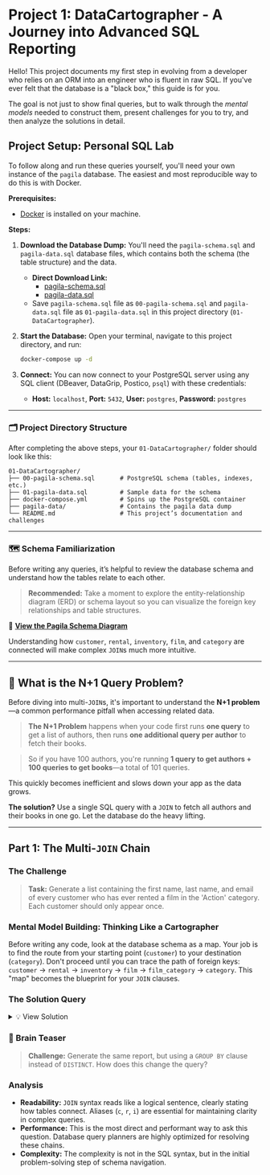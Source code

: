 # Project 1: DataCartographer - A Journey into Advanced SQL Reporting

Hello! This project documents my first step in evolving from a developer who relies on an ORM into an engineer who is fluent in raw SQL. If you've ever felt that the database is a "black box," this guide is for you.

The goal is not just to show final queries, but to walk through the _mental models_ needed to construct them, present challenges for you to try, and then analyze the solutions in detail.

## Project Setup: Personal SQL Lab

To follow along and run these queries yourself, you'll need your own instance of the `pagila` database. The easiest and most reproducible way to do this is with Docker.

**Prerequisites:**

- [Docker](https://www.docker.com/get-started) is installed on your machine.

**Steps:**

1.  **Download the Database Dump:** You'll need the `pagila-schema.sql` and `pagila-data.sql` database files, which contains both the schema (the table structure) and the data.

    - **Direct Download Link:**
      - [pagila-schema.sql](https://github.com/devrimgunduz/pagila/blob/master/pagila-schema.sql)
      - [pagila-data.sql](https://github.com/devrimgunduz/pagila/blob/master/pagila-data.sql)
    - Save `pagila-schema.sql` file as `00-pagila-schema.sql` and `pagila-data.sql` file as `01-pagila-data.sql` in this project directory (`01-DataCartographer`).

2.  **Start the Database:** Open your terminal, navigate to this project directory, and run:

    ```bash
    docker-compose up -d
    ```

3.  **Connect:** You can now connect to your PostgreSQL server using any SQL client (DBeaver, DataGrip, Postico, `psql`) with these credentials:
    - **Host:** `localhost`, **Port:** `5432`, **User:** `postgres`, **Password:** `postgres`

---

### 🗂️ Project Directory Structure

After completing the above steps, your `01-DataCartographer/` folder should look like this:

```plaintext
01-DataCartographer/
├── 00-pagila-schema.sql       # PostgreSQL schema (tables, indexes, etc.)
├── 01-pagila-data.sql         # Sample data for the schema
├── docker-compose.yml         # Spins up the PostgreSQL container
├── pagila-data/               # Contains the pagila data dump
└── README.md                  # This project’s documentation and challenges
```

---

### 🗺️ Schema Familiarization

Before writing any queries, it’s helpful to review the database schema and understand how the tables relate to each other.

> **Recommended:** Take a moment to explore the entity-relationship diagram (ERD) or schema layout so you can visualize the foreign key relationships and table structures.

🔗 **[View the Pagila Schema Diagram](https://github.com/devrimgunduz/pagila/blob/master/pagila-schema-diagram.png)**

Understanding how `customer`, `rental`, `inventory`, `film`, and `category` are connected will make complex `JOIN`s much more intuitive.

---

## 🚨 What is the N+1 Query Problem?

Before diving into multi-`JOIN`s, it's important to understand the **N+1 problem**—a common performance pitfall when accessing related data.

> **The N+1 Problem** happens when your code first runs **one query** to get a list of authors, then runs **one additional query per author** to fetch their books.

> So if you have 100 authors, you're running **1 query to get authors + 100 queries to get books**—a total of 101 queries.

This quickly becomes inefficient and slows down your app as the data grows.

**The solution?** Use a single SQL query with a `JOIN` to fetch all authors and their books in one go. Let the database do the heavy lifting.

---

## Part 1: The Multi-`JOIN` Chain

### The Challenge

> **Task:** Generate a list containing the first name, last name, and email of every customer who has ever rented a film in the 'Action' category. Each customer should only appear once.

### Mental Model Building: Thinking Like a Cartographer

Before writing any code, look at the database schema as a map. Your job is to find the route from your starting point (`customer`) to your destination (`category`). Don't proceed until you can trace the path of foreign keys:
`customer` -> `rental` -> `inventory` -> `film` -> `film_category` -> `category`.
This "map" becomes the blueprint for your `JOIN` clauses.

### The Solution Query

<details>
  <summary>💡 View Solution</summary>

```sql
SELECT DISTINCT -- A customer might rent multiple action films; this ensures they appear only once.
    c.first_name,
    c.last_name,
    c.email
FROM
    customer AS c
INNER JOIN
    rental AS r ON c.customer_id = r.customer_id
INNER JOIN
    inventory AS i ON r.inventory_id = i.inventory_id
INNER JOIN
    film AS f ON i.film_id = f.film_id
INNER JOIN
    film_category AS fc ON f.film_id = fc.film_id
INNER JOIN
    category AS cat ON fc.category_id = cat.category_id
WHERE
    cat.name = 'Action';
```

</details>

### 🧠 Brain Teaser

> **Challenge:** Generate the same report, but using a `GROUP BY` clause instead of `DISTINCT`. How does this change the query?

### Analysis

- **Readability:** `JOIN` syntax reads like a logical sentence, clearly stating how tables connect. Aliases (`c`, `r`, `i`) are essential for maintaining clarity in complex queries.
- **Performance:** This is the most direct and performant way to ask this question. Database query planners are highly optimized for resolving these chains.
- **Complexity:** The complexity is not in the SQL syntax, but in the initial problem-solving step of schema navigation.
